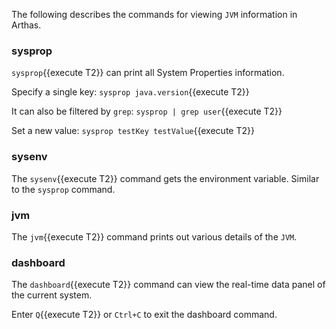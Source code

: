 
The following describes the commands for viewing `JVM` information in Arthas.

### sysprop

`sysprop`{{execute T2}} can print all System Properties information.

Specify a single key: `sysprop java.version`{{execute T2}}

It can also be filtered by `grep`: `sysprop | grep user`{{execute T2}}

Set a new value: `sysprop testKey testValue`{{execute T2}}

### sysenv

The `sysenv`{{execute T2}} command gets the environment variable. Similar to the `sysprop` command.


### jvm

The `jvm`{{execute T2}} command prints out various details of the `JVM`.


### dashboard


The `dashboard`{{execute T2}} command can view the real-time data panel of the current system.

Enter `Q`{{execute T2}} or `Ctrl+C` to exit the dashboard command.